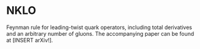 # NKLO

Feynman rule for leading-twist quark operators, including total derivatives and an arbitrary number of gluons. The accompanying paper can be found at [INSERT arXiv!].
